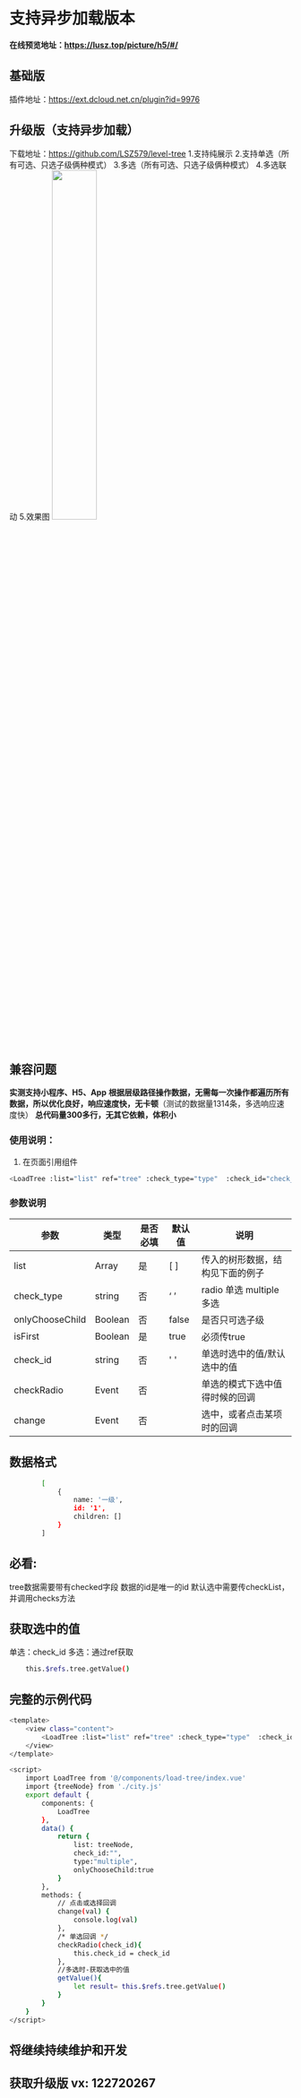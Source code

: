 
# 支持异步加载版本
**在线预览地址：https://lusz.top/picture/h5/#/**
## 基础版
插件地址：https://ext.dcloud.net.cn/plugin?id=9976
## 升级版（支持异步加载）
下载地址：https://github.com/LSZ579/level-tree
1.支持纯展示
2.支持单选（所有可选、只选子级俩种模式）
3.多选（所有可选、只选子级俩种模式）
4.多选联动
5.效果图
<img src="https://img-blog.csdnimg.cn/b456d4d2196d40c3adee84b291afe7d5.gif" width="40%" >

## 兼容问题
**实测支持小程序、H5、App**
**根据层级路径操作数据，无需每一次操作都遍历所有数据，所以优化良好，响应速度快，无卡顿**（测试的数据量1314条，多选响应速度快）
**总代码量300多行，无其它依赖，体积小**
### 使用说明：

1. 在页面引用组件

```bash
<LoadTree :list="list" ref="tree" :check_type="type"  :check_id="check_id" @checkRadio="checkRadio" :onlyChooseChild="onlyChooseChild" :isFirst="true" @change="change"></LoadTree>
```

### 参数说明
|参数   | 类型  | 是否必填 |  默认值  |  说明 |
| ------------ | ------------ | ------------ | ------------ | ------------ |
| list   | Array   | 是  |  [ ] | 传入的树形数据，结构见下面的例子  |
|  check_type|  string | 否 |  ‘ ’  |radio 单选 multiple 多选
|  onlyChooseChild|  Boolean| 否 |  false | 是否只可选子级
|  isFirst|  Boolean | 是 |  true  | 必须传true
|  check_id| string|否   |' '  |单选时选中的值/默认选中的值   |
| checkRadio| Event|  否 | | 单选的模式下选中值得时候的回调  |
| change| Event| 否  |  |  选中，或者点击某项时的回调 |

## 数据格式

```bash
		[
			{
				name: '一级',
				id: '1',
				children: []
			}
		]
```

## 必看:
 tree数据需要带有checked字段
 数据的id是唯一的id
默认选中需要传checkList，并调用checks方法

## 获取选中的值
单选：check_id
多选：通过ref获取
```bash
	this.$refs.tree.getValue()
```
## 完整的示例代码

```bash
<template>
	<view class="content">
		<LoadTree :list="list" ref="tree" :check_type="type"  :check_id="check_id" @checkRadio="checkRadio" :onlyChooseChild="onlyChooseChild" :isFirst="true" @change="change"></LoadTree>
	</view>
</template>

<script>
	import LoadTree from '@/components/load-tree/index.vue'
	import {treeNode} from './city.js'
	export default {
		components: {
			LoadTree
		},
		data() {
			return {
				list: treeNode,
				check_id:"",
				type:"multiple",
				onlyChooseChild:true
			}
		},
		methods: {
			// 点击或选择回调
			change(val) {
				console.log(val)
			},
			/* 单选回调 */
			checkRadio(check_id){
				this.check_id = check_id
			},
			//多选时-获取选中的值
			getValue(){
				let result= this.$refs.tree.getValue()
			}
		}
	}
</script>

```

## 将继续持续维护和开发
## 获取升级版 vx:  122720267
